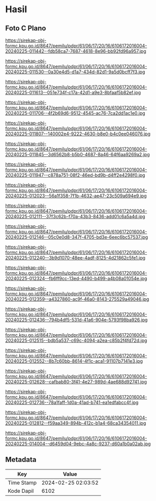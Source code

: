 # Hasil

## Foto C Plano

https://sirekap-obj-formc.kpu.go.id/8647/pemilu/pdpr/61/06/17/20/16/6106172016004-20240225-011442--fdb58ca7-7687-4618-8e96-bb92fd96a957.jpg

https://sirekap-obj-formc.kpu.go.id/8647/pemilu/pdpr/61/06/17/20/16/6106172016004-20240225-011530--0a30e4d5-d1a7-434d-82d1-9a5d0bcff7f3.jpg

https://sirekap-obj-formc.kpu.go.id/8647/pemilu/pdpr/61/06/17/20/16/6106172016004-20240225-011613--051e734f-c17a-42d1-a9e3-8bfaaf5b82ef.jpg

https://sirekap-obj-formc.kpu.go.id/8647/pemilu/pdpr/61/06/17/20/16/6106172016004-20240225-011706--4f2b69d6-9512-4545-ac76-7ca2dd1ac1e0.jpg

https://sirekap-obj-formc.kpu.go.id/8647/pemilu/pdpr/61/06/17/20/16/6106172016004-20240225-011807--140002e4-9222-4630-b8e0-b4c0ee046076.jpg

https://sirekap-obj-formc.kpu.go.id/8647/pemilu/pdpr/61/06/17/20/16/6106172016004-20240225-011845--3d6562b8-b5b0-4687-8a46-64f6aa9269a2.jpg

https://sirekap-obj-formc.kpu.go.id/8647/pemilu/pdpr/61/06/17/20/16/6106172016004-20240225-011947--c878a751-08f2-46ed-bd9b-d4ff2e4298f0.jpg

https://sirekap-obj-formc.kpu.go.id/8647/pemilu/pdpr/61/06/17/20/16/6106172016004-20240225-012023--56a1f358-7f1b-4632-ae47-23c509a694e9.jpg

https://sirekap-obj-formc.kpu.go.id/8647/pemilu/pdpr/61/06/17/20/16/6106172016004-20240225-012111--37f3c62b-f70a-43b3-8436-add01c6a5a4d.jpg

https://sirekap-obj-formc.kpu.go.id/8647/pemilu/pdpr/61/06/17/20/16/6106172016004-20240225-012146--05c0e0d8-347f-4705-bd3e-6eec6bc57537.jpg

https://sirekap-obj-formc.kpu.go.id/8647/pemilu/pdpr/61/06/17/20/16/6106172016004-20240225-012240--3b9d1070-48ee-4adf-8125-4d21862c5fe1.jpg

https://sirekap-obj-formc.kpu.go.id/8647/pemilu/pdpr/61/06/17/20/16/6106172016004-20240225-012324--fb6ff9cc-13ed-4490-b499-a4b08a01054e.jpg

https://sirekap-obj-formc.kpu.go.id/8647/pemilu/pdpr/61/06/17/20/16/6106172016004-20240225-012359--a4327860-ac9f-46a0-8143-275529a49046.jpg

https://sirekap-obj-formc.kpu.go.id/8647/pemilu/pdpr/61/06/17/20/16/6106172016004-20240225-012436--794b4df5-531d-41a6-904e-5793f98ba926.jpg

https://sirekap-obj-formc.kpu.go.id/8647/pemilu/pdpr/61/06/17/20/16/6106172016004-20240225-012515--bdb5a537-c69c-4094-a2ea-c85b2f4fd72d.jpg

https://sirekap-obj-formc.kpu.go.id/8647/pemilu/pdpr/61/06/17/20/16/6106172016004-20240225-012552--8b7c60bb-8614-4f1c-aca1-91107b7141e3.jpg

https://sirekap-obj-formc.kpu.go.id/8647/pemilu/pdpr/61/06/17/20/16/6106172016004-20240225-012628--cafbab80-3f41-4e27-989d-4ae688d92741.jpg

https://sirekap-obj-formc.kpu.go.id/8647/pemilu/pdpr/61/06/17/20/16/6106172016004-20240225-012736--78a1faff-1d0a-41ad-b741-ea1edfabcc4f.jpg

https://sirekap-obj-formc.kpu.go.id/8647/pemilu/pdpr/61/06/17/20/16/6106172016004-20240225-012812--f59aa349-894b-412c-b1a4-68ca34354011.jpg

https://sirekap-obj-formc.kpu.go.id/8647/pemilu/pdpr/61/06/17/20/16/6106172016004-20240225-014004--d6459d04-9ebc-4a8c-9237-d60a1b0a02ab.jpg


## Metadata

| Key        | Value               |
| ---------- | ------------------- |
| Time Stamp | 2024-02-25 02:03:52 |
| Kode Dapil | 6102                |




